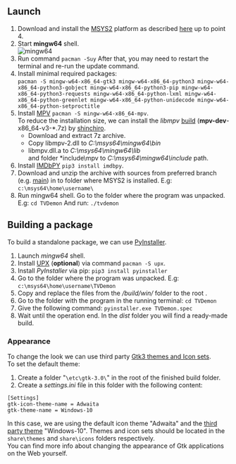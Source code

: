 ## Launch
1. Download and install the [MSYS2](https://www.msys2.org/) platform as described [here](https://www.msys2.org/) up to point 4. 
2. Start **mingw64** shell.  
![mingw64](https://user-images.githubusercontent.com/7511379/161400639-898ceb10-7de8-4557-bde1-25fe32bdfb03.png)
3. Run command `pacman -Suy` After that, you may need to restart the terminal and re-run the update command. 
4. Install minimal required packages:  
   `pacman -S mingw-w64-x86_64-gtk3 mingw-w64-x86_64-python3 mingw-w64-x86_64-python3-gobject mingw-w64-x86_64-python3-pip mingw-w64-x86_64-python3-requests mingw-w64-x86_64-python-lxml
 mingw-w64-x86_64-python-greenlet mingw-w64-x86_64-python-unidecode mingw-w64-x86_64-python-setproctitle`  
5. Install [MPV](https://mpv.io/) `pacman -S mingw-w64-x86_64-mpv`.  
    To reduce the installation size, we can install the *libmpv* [build](https://github.com/shinchiro/mpv-winbuild-cmake/releases) (**mpv-dev**-x86_64-v3-*.7z) by [shinchiro](https://github.com/shinchiro).  
    * Download and extract 7z archive.    
    * Copy libmpv-2.dll to *C:\msys64\mingw64\bin*    
    * libmpv.dll.a to *C:\msys64\mingw64\lib*    
      and folder *include\mpv to *C:\msys64\mingw64\include* path.
6. Install [IMDbPY](https://pypi.org/project/IMDbPY/) `pip3 install imdbpy`.
7. Download and unzip the archive with sources from preferred branch (e.g. [main](https://github.com/DYefremov/TVDemon/archive/refs/heads/main.zip)) in to folder where MSYS2 is installed. E.g: `c:\msys64\home\username\`
8. Run mingw64 shell. Go to the folder where the program was unpacked. E.g: `cd TVDemon`
And run: `./tvdemon`

## Building a package
To build a standalone package, we can use [PyInstaller](https://pyinstaller.readthedocs.io/en/stable/). 
1. Launch *mingw64* shell.
2. Install [UPX](https://upx.github.io/) (**optional**) via command `pacman -S upx`.
3. Install *PyInstaller* via pip:  `pip3 install pyinstaller`
4. Go to the folder where the program was unpacked. E.g: `c:\msys64\home\username\TVDemon`
5. Сopy and replace the files from the */build/win/* folder to the root .
6. Go to the folder with the program in the running terminal:  `cd TVDemon`
7. Give the following command: `pyinstaller.exe TVDemon.spec`
8. Wait until the operation end. In the *dist* folder you will find a ready-made build.

### Appearance
To change the look we can use third party [Gtk3 themes and Icon sets](https://www.gnome-look.org).   
To set the default theme:
1. Сreate a folder "`\etc\gtk-3.0\`" in the root of the finished build folder.
2. Create a _settings.ini_ file in this folder with the following content: 
  ```
  [Settings]
  gtk-icon-theme-name = Adwaita
  gtk-theme-name = Windows-10
  ```
In this case, we are using the default icon theme "Adwaita" and the [third party theme](https://github.com/B00merang-Project/Windows-10) "Windows-10".
Themes and icon sets should be located in the `share\themes` and `share\icons` folders respectively.  
You can find more info about changing the appearance of Gtk applications on the Web yourself. 
